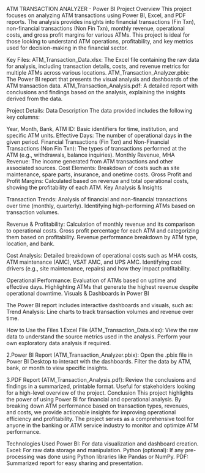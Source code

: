  ATM TRANSACTION ANALYZER - Power BI Project
Overview
This project focuses on analyzing ATM transactions using Power BI, Excel, and PDF reports. 
The analysis provides insights into financial transactions (Fin Txn), non-financial transactions (Non Fin Txn), monthly revenue, operational costs, and gross profit margins for various ATMs. 
This project is ideal for those looking to understand ATM operations, profitability, and key metrics used for decision-making in the financial sector.

Key Files:
ATM_Transaction_Data.xlsx: The Excel file containing the raw data for analysis, including transaction details, costs, and revenue metrics for multiple ATMs across various locations.
ATM_Transaction_Analyzer.pbix: The Power BI report that presents the visual analysis and dashboards of the ATM transaction data.
ATM_Transaction_Analysis.pdf: A detailed report with conclusions and findings based on the analysis, explaining the insights derived from the data.

Project Details:
Data Description
The data provided includes the following key columns:

Year, Month, Bank, ATM ID: Basic identifiers for time, institution, and specific ATM units.
Effective Days: The number of operational days in the given period.
Financial Transactions (Fin Txn) and Non-Financial Transactions (Non Fin Txn): The types of transactions performed at the ATM (e.g., withdrawals, balance inquiries).
Monthly Revenue, MHA Revenue: The income generated from ATM transactions and other associated sources.
Cost Elements: Breakdown of costs such as site maintenance, spare parts, insurance, and onetime costs.
Gross Profit and Profit Margins: Calculated based on revenue and total operational costs, showing the profitability of each ATM.
Key Analysis & Insights

Transaction Trends:
Analysis of financial and non-financial transactions over time (monthly, quarterly).
Identifying high-performing ATMs based on transaction volumes.

Revenue & Profitability:
Calculation of monthly revenue and its comparison to operational costs.
Gross profit percentage for each ATM and categorizing them based on profitability.
Revenue performance breakdown by ATM type, location, and bank.

Cost Analysis:
Detailed breakdown of operational costs such as MHA costs, ATM maintenance (AMC), VSAT AMC, and UPS AMC.
Identifying cost drivers (e.g., site maintenance, repairs) and how they impact profitability.

Operational Performance:
Evaluation of ATMs based on uptime and effective days.
Highlighting ATMs that generate the highest revenue despite operational downtime.
Visuals & Dashboards in Power BI

The Power BI report includes interactive dashboards and visuals, such as:
Trend Analysis: Line charts to track transaction volumes and revenue over time.

How to Use the Files
1.Excel File (ATM_Transaction_Data.xlsx):
View the raw data to understand the source metrics used in the analysis.
Perform your own exploratory data analysis if required.

2.Power BI Report (ATM_Transaction_Analyzer.pbix):
Open the .pbix file in Power BI Desktop to interact with the dashboards.
Filter the data by ATM, bank, or month to view specific insights.

3.PDF Report (ATM_Transaction_Analysis.pdf):
Review the conclusions and findings in a summarized, printable format.
Useful for stakeholders looking for a high-level overview of the project.
Conclusion
This project highlights the power of using Power BI for financial and operational analysis. By breaking down ATM performance based on transaction types, revenues, and costs, we provide actionable insights for improving operational efficiency and profitability. The project serves as a comprehensive tool for anyone in the banking or ATM service industry to monitor and optimize ATM performance.

Technologies Used
Power BI: For data visualization and dashboard creation.
Excel: For raw data storage and manipulation.
Python (optional): If any pre-processing was done using Python libraries like Pandas or NumPy.
PDF: Summarized report for easy sharing and presentation.
